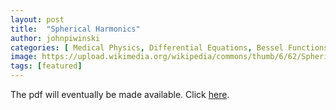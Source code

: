 ```yaml
---
layout: post
title:  "Spherical Harmonics"
author: johnpiwinski
categories: [ Medical Physics, Differential Equations, Bessel Functions, Legendre Polynomials ]
image: https://upload.wikimedia.org/wikipedia/commons/thumb/6/62/Spherical_Harmonics.png/220px-Spherical_Harmonics.png
tags: [featured]
---
```


The pdf will eventually be made available. Click [here](http://tensortroubles.com/pdfs/spherical_harmonics.pdf).

